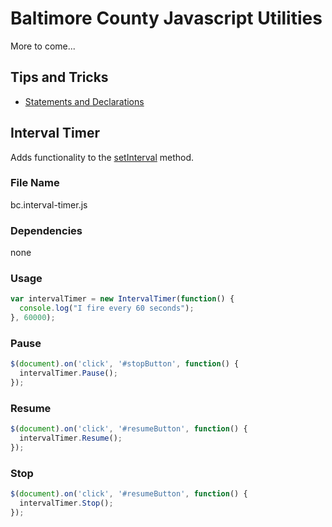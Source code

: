 # Baltimore County Javascript Utilities

More to come...

## Tips and Tricks

* [Statements and Declarations](statements-and-declarations)

## Interval Timer

Adds functionality to the [setInterval](https://developer.mozilla.org/en-US/docs/Web/API/WindowOrWorkerGlobalScope/setInterval) method.

### File Name
bc.interval-timer.js

### Dependencies
none

### Usage
```javascript
var intervalTimer = new IntervalTimer(function() {
  console.log("I fire every 60 seconds");
}, 60000);
```

### Pause
```javascript
$(document).on('click', '#stopButton', function() {
  intervalTimer.Pause();
});
```

### Resume
```javascript
$(document).on('click', '#resumeButton', function() {
  intervalTimer.Resume();
});
```

### Stop
```javascript
$(document).on('click', '#resumeButton', function() {
  intervalTimer.Stop();
});
```